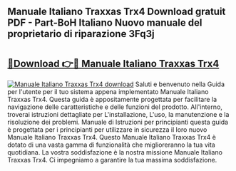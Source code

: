 ## Manuale Italiano Traxxas Trx4 Download gratuit PDF - Part-BoH Italiano Nuovo manuale del proprietario di riparazione 3Fq3j

# <h2><a href="http://dfc0dla.blite.top/?on=Manuale+Italiano+Traxxas+Trx4">🔗Download 👉🔴 Manuale Italiano Traxxas Trx4</a></h2>

[![Manuale Italiano Traxxas Trx4 download](https://i.imgur.com/lujVjoI.png)](http://dfc0dla.blite.top/?on=Manuale+Italiano+Traxxas+Trx4)
Saluti e benvenuto nella Guida per l'utente per il tuo sistema appena implementato Manuale Italiano Traxxas Trx4. Questa guida è appositamente progettata per facilitare la navigazione delle caratteristiche e delle funzioni del prodotto. All'interno, troverai istruzioni dettagliate per L'installazione, L'uso, la manutenzione e la risoluzione dei problemi. Manuale di Istruzioni per principianti questa guida è progettata per i principianti per utilizzare in sicurezza il loro nuovo Manuale Italiano Traxxas Trx4. Questo Manuale Italiano Traxxas Trx4 è dotato di una vasta gamma di funzionalità che miglioreranno la tua vita quotidiana. La vostra soddisfazione è la nostra missione Manuale Italiano Traxxas Trx4. Ci impegniamo a garantire la tua massima soddisfazione.
